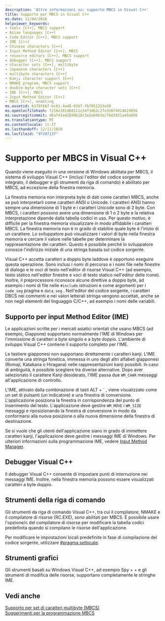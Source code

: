```yaml
---
description: 'Altre informazioni su: supporto MBCS in Visual C++'
title: Supporto per MBCS in Visual C++
ms.date: 11/04/2016
helpviewer_keywords:
- tools [C++], MBCS support
- Asian languages [C++]
- Code Editor [C++], MBCS support
- IME [C++]
- Chinese characters [C++]
- Input Method Editor [C++], MBCS
- resource editors [C++], MBCS support
- debugger [C++], MBCS support
- character sets [C++], multibyte
- Japanese characters [C++]
- multibyte characters [C++]
- Kanji character support [C++]
- NMAKE program, MBCS support
- double-byte character sets [C++]
- IME [C++], MBCS
- Input Method Editor [C++]
- MBCS [C++], enabling
ms.assetid: 6179f6b7-bc61-4a48-9267-fb7951223e38
ms.openlocfilehash: f216e381db8111c54f30b2c2fe326f4914024956
ms.sourcegitcommit: d6af41e42699628c3e2e6063ec7b03931a49a098
ms.translationtype: MT
ms.contentlocale: it-IT
ms.lasthandoff: 12/11/2020
ms.locfileid: "97207137"
---
```

# <a name="mbcs-support-in-visual-c"></a>Supporto per MBCS in Visual C++

Quando viene eseguito in una versione di Windows abilitata per MBCS, il sistema di sviluppo Visual C++ (inclusi l'editor del codice sorgente integrato, il debugger e gli strumenti da riga di comando) è abilitato per MBCS, ad eccezione della finestra memoria.

La finestra memoria non interpreta byte di dati come caratteri MBCS, anche se può interpretarli come caratteri ANSI o Unicode. I caratteri ANSI hanno sempre una dimensione di 1 byte e i caratteri Unicode sono di 2 byte. Con MBCS, i caratteri possono avere una dimensione di 1 o 2 byte e la relativa interpretazione dipende dalla tabella codici in uso. Per questo motivo, è difficile per la finestra memoria visualizzare in modo affidabile i caratteri MBCS. La finestra memoria non è in grado di stabilire quale byte è l'inizio di un carattere. Lo sviluppatore può visualizzare i valori di byte nella finestra memoria e cercare il valore nelle tabelle per determinare la rappresentazione dei caratteri. Questo è possibile perché lo sviluppatore conosce l'indirizzo iniziale di una stringa basata sul codice sorgente.

Visual C++ accetta caratteri a doppio byte laddove è opportuno eseguire questa operazione. Sono inclusi i nomi di percorso e i nomi file nelle finestre di dialogo e le voci di testo nell'editor di risorse Visual C++ (ad esempio, testo statico nell'editor finestre e voci di testo statico nell'editor delle icone). Inoltre, il preprocessore riconosce alcune direttive a doppio byte, ad esempio i nomi di file nelle `#include` istruzioni e come argomenti per i `code_seg` pragma e `data_seg` . Nell'editor del codice sorgente, i caratteri DBCS nei commenti e nei valori letterali stringa vengono accettati, anche se non negli elementi del linguaggio C/C++, ad esempio i nomi delle variabili.

## <a name="support-for-the-input-method-editor-ime"></a><a name="_core_support_for_the_input_method_editor_.28.ime.29"></a> Supporto per input Method Editor (IME)

Le applicazioni scritte per i mercati asiatici orientali che usano MBCS (ad esempio, Giappone) supportano normalmente l'IME di Windows per l'immissione di caratteri a byte singolo e a byte doppio. L'ambiente di sviluppo Visual C++ contiene il supporto completo per l'IME.

Le tastiere giapponesi non supportano direttamente i caratteri kanji. L'IME converte una stringa fonetica, immessa in uno degli altri alfabeti giapponesi (Romaji, Katakana o Hiragana) nelle rappresentazioni kanji possibili. In caso di ambiguità, è possibile scegliere tra diverse alternative. Dopo aver selezionato il carattere Kanji desiderato, l'IME passa due `WM_CHAR` messaggi all'applicazione di controllo.

L'IME, attivato dalla combinazione di tasti ALT + \` , viene visualizzato come un set di pulsanti (un indicatore) e una finestra di conversione. L'applicazione posiziona la finestra in corrispondenza del punto di inserimento del testo. L'applicazione deve gestire `WM_MOVE` i `WM_SIZE` messaggi e riposizionando la finestra di conversione in modo da conformarsi alla nuova posizione o alla nuova dimensione della finestra di destinazione.

Se si vuole che gli utenti dell'applicazione siano in grado di immettere caratteri kanji, l'applicazione deve gestire i messaggi IME di Windows. Per ulteriori informazioni sulla programmazione IME, vedere [Input Method Manager](/windows/win32/intl/input-method-manager).

## <a name="visual-c-debugger"></a>Debugger Visual C++

Il debugger Visual C++ consente di impostare punti di interruzione nei messaggi IME. Inoltre, nella finestra memoria possono essere visualizzati caratteri a byte doppio.

## <a name="command-line-tools"></a>Strumenti della riga di comando

Gli strumenti da riga di comando Visual C++, tra cui il compilatore, NMAKE e il compilatore di risorse (RC.EXE), sono abilitati per MBCS. È possibile usare l'opzione/c del compilatore di risorse per modificare la tabella codici predefinita quando si compilano le risorse dell'applicazione.

Per modificare le impostazioni locali predefinite in fase di compilazione del codice sorgente, utilizzare [#pragma setlocale](../preprocessor/setlocale.md).

## <a name="graphical-tools"></a>Strumenti grafici

Gli strumenti basati su Windows Visual C++, ad esempio Spy + + e gli strumenti di modifica delle risorse, supportano completamente le stringhe IME.

## <a name="see-also"></a>Vedi anche

[Supporto per set di caratteri multibyte (MBCS)](../text/support-for-multibyte-character-sets-mbcss.md)<br/>
[Suggerimenti per la programmazione MBCS](../text/mbcs-programming-tips.md)
